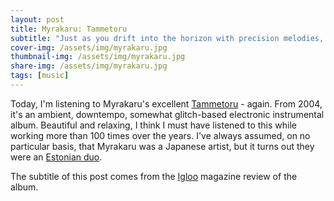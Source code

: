 ```yaml
---
layout: post
title: Myrakaru: Tammetoru
subtitle: "Just as you drift into the horizon with precision melodies, you begin to descend through curious shadows of sound".
cover-img: /assets/img/myrakaru.jpg
thumbnail-img: /assets/img/myrakaru.jpg
share-img: /assets/img/myrakaru.jpg
tags: [music]
---
```


Today, I'm listening to Myrakaru's excellent [Tammetoru](http://www.expandingrecords.com/releases.html#myrakaru) - again. From 2004, it's an ambient, downtempo, somewhat glitch-based electronic instrumental album. Beautiful and relaxing, I think I must have listened to this while working more than 100 times over the years. I've always assumed, on no particular basis, that Myrakaru was a Japanese artist, but it turns out they were an [Estonian duo](http://www.expandingrecords.com/artists.html). 

The subtitle of this post comes from the [Igloo](https://igloomag.com/reviews/myrakaru-tammetoru-expanding) magazine review of the album.

